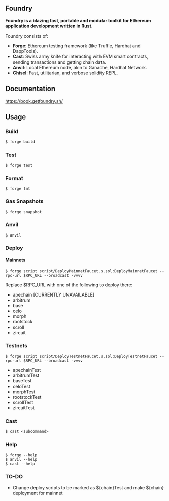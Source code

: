 ## Foundry

**Foundry is a blazing fast, portable and modular toolkit for Ethereum application development written in Rust.**

Foundry consists of:

-   **Forge**: Ethereum testing framework (like Truffle, Hardhat and DappTools).
-   **Cast**: Swiss army knife for interacting with EVM smart contracts, sending transactions and getting chain data.
-   **Anvil**: Local Ethereum node, akin to Ganache, Hardhat Network.
-   **Chisel**: Fast, utilitarian, and verbose solidity REPL.

## Documentation

https://book.getfoundry.sh/

## Usage

### Build

```shell
$ forge build
```

### Test

```shell
$ forge test
```

### Format

```shell
$ forge fmt
```

### Gas Snapshots

```shell
$ forge snapshot
```

### Anvil

```shell
$ anvil
```

### Deploy

#### Mainnets

```shell
$ forge script script/DeployMainnetFaucet.s.sol:DeployMainnetFaucet --rpc-url $RPC_URL --broadcast -vvvv
```

Replace $RPC_URL with one of the following to deploy there:

- apechain [CURRENTLY UNAVAILABLE] 
- arbitrum
- base
- celo
- morph
- rootstock
- scroll
- zircuit

### Testnets

```shell
$ forge script script/DeployTestnetFaucet.s.sol:DeployTestnetFaucet --rpc-url $RPC_URL --broadcast -vvvv
```

- apechainTest
- arbitrumTest
- baseTest
- celoTest
- morphTest
- rootstockTest
- scrollTest
- zircuitTest

### Cast

```shell
$ cast <subcommand>
```

### Help

```shell
$ forge --help
$ anvil --help
$ cast --help
```
### TO-DO

- Change deploy scripts to be marked as ${chain}Test and make ${chain} deployment for mainnet